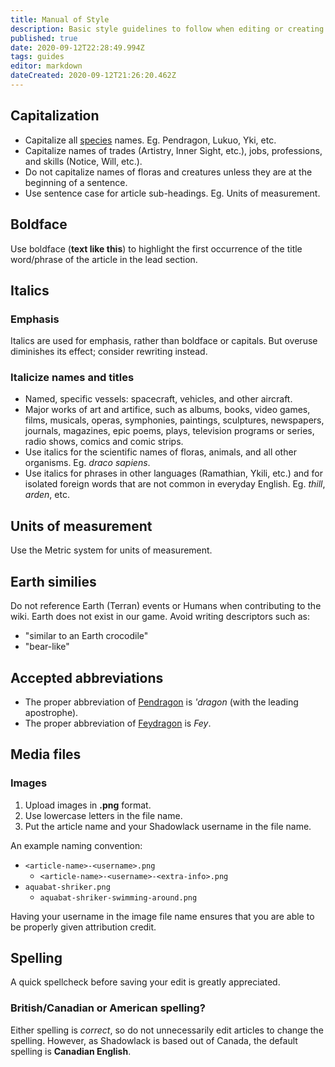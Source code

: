 ```yaml
---
title: Manual of Style
description: Basic style guidelines to follow when editing or creating new pages in order to keep the wiki consistent. 
published: true
date: 2020-09-12T22:28:49.994Z
tags: guides
editor: markdown
dateCreated: 2020-09-12T21:26:20.462Z
---
```


## Capitalization

- Capitalize all [species](/species) names. Eg. Pendragon, Lukuo, Yki, etc.
- Capitalize names of trades (Artistry, Inner Sight, etc.), jobs, professions, and skills (Notice, Will, etc.).
- Do not capitalize names of floras and creatures unless they are at the beginning of a sentence.
- Use sentence case for article sub-headings. Eg. Units of measurement.

## Boldface

Use boldface (**text like this**) to highlight the first occurrence of the title word/phrase of the article in the lead section.

## Italics

### Emphasis

Italics are used for emphasis, rather than boldface or capitals. But overuse diminishes its effect; consider rewriting instead.

### Italicize names and titles 

- Named, specific vessels: spacecraft, vehicles, and other aircraft.
- Major works of art and artifice, such as albums, books, video games, films, musicals, operas, symphonies, paintings, sculptures, newspapers, journals, magazines, epic poems, plays, television programs or series, radio shows, comics and comic strips.
- Use italics for the scientific names of floras, animals, and all other organisms. Eg. *draco sapiens*.
- Use italics for phrases in other languages (Ramathian, Ykili, etc.) and for isolated foreign words that are not common in everyday English. Eg. *thill*, *arden*, etc.

####

## Units of measurement

Use the Metric system for units of measurement.

## Earth similies

Do not reference Earth (Terran) events or Humans when contributing to the wiki. Earth does not exist in our game. Avoid writing descriptors such as:

- "similar to an Earth crocodile"
- "bear-like"

## Accepted abbreviations

- The proper abbreviation of [Pendragon](/species/pendragon) is *'dragon* (with the leading apostrophe).
- The proper abbreviation of [Feydragon](/species/feydragon) is *Fey*.

## Media files

### Images

1. Upload images in **.png** format.
2. Use lowercase letters in the file name.
3. Put the article name and your Shadowlack username in the file name.

An example naming convention:
- `<article-name>-<username>.png`
	- `<article-name>-<username>-<extra-info>.png`
- `aquabat-shriker.png`
	- `aquabat-shriker-swimming-around.png`

Having your username in the image file name ensures that you are able to be properly given attribution credit.

## Spelling

A quick spellcheck before saving your edit is greatly appreciated.

### British/Canadian or American spelling?

Either spelling is *correct*, so do not unnecessarily edit articles to change the spelling. However, as Shadowlack is based out of Canada, the default spelling is **Canadian English**.